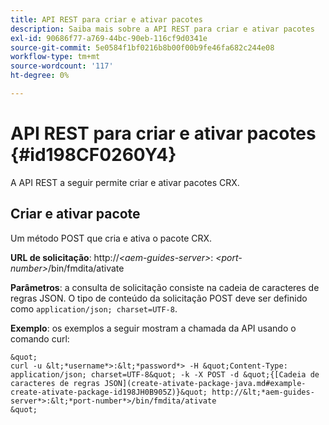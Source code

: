 ```yaml
---
title: API REST para criar e ativar pacotes
description: Saiba mais sobre a API REST para criar e ativar pacotes
exl-id: 90686f77-a769-44bc-90eb-116cf9d0341e
source-git-commit: 5e0584f1bf0216b8b00f00b9fe46fa682c244e08
workflow-type: tm+mt
source-wordcount: '117'
ht-degree: 0%

---
```


# API REST para criar e ativar pacotes {#id198CF0260Y4}

A API REST a seguir permite criar e ativar pacotes CRX.

## Criar e ativar pacote

Um método POST que cria e ativa o pacote CRX.

**URL de solicitação**: http://*&lt;aem-guides-server>*: *&lt;port-number>*/bin/fmdita/ativate

**Parâmetros**: a consulta de solicitação consiste na cadeia de caracteres de regras JSON. O tipo de conteúdo da solicitação POST deve ser definido como `application/json; charset=UTF-8`.

**Exemplo**: os exemplos a seguir mostram a chamada da API usando o comando curl:

    &quot;
    curl -u &lt;*username*>:&lt;*password*> -H &quot;Content-Type: application/json; charset=UTF-8&quot; -k -X POST -d &quot;{[Cadeia de caracteres de regras JSON](create-ativate-package-java.md#example-create-ativate-package-id198JH0B905Z)}&quot; http://&lt;*aem-guides-server*>:&lt;*port-number*>/bin/fmdita/ativate
    &quot;
